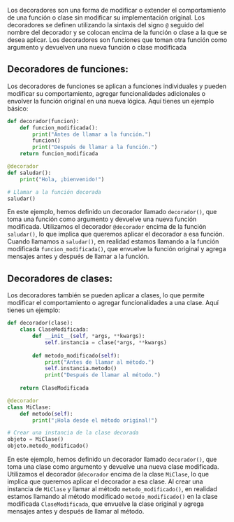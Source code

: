 Los decoradores son una forma de modificar o extender el comportamiento de una función o clase sin modificar su implementación original. Los decoradores se definen utilizando la sintaxis del signo `@` seguido del nombre del decorador y se colocan encima de la función o clase a la que se desea aplicar. Los decoradores son funciones que toman otra función como argumento y devuelven una nueva función o clase modificada

## Decoradores de funciones:
Los decoradores de funciones se aplican a funciones individuales y pueden modificar su comportamiento, agregar funcionalidades adicionales o envolver la función original en una nueva lógica. Aquí tienes un ejemplo básico:

```python
def decorador(funcion):
    def funcion_modificada():
        print("Antes de llamar a la función.")
        funcion()
        print("Después de llamar a la función.")
    return funcion_modificada

@decorador
def saludar():
    print("Hola, ¡bienvenido!")

# Llamar a la función decorada
saludar()
```

En este ejemplo, hemos definido un decorador llamado `decorador()`, que toma una función como argumento y devuelve una nueva función modificada. Utilizamos el decorador `@decorador` encima de la función `saludar()`, lo que implica que queremos aplicar el decorador a esa función. Cuando llamamos a `saludar()`, en realidad estamos llamando a la función modificada `funcion_modificada()`, que envuelve la función original y agrega mensajes antes y después de llamar a la función.

## Decoradores de clases:
Los decoradores también se pueden aplicar a clases, lo que permite modificar el comportamiento o agregar funcionalidades a una clase. Aquí tienes un ejemplo:

```python
def decorador(clase):
    class ClaseModificada:
        def __init__(self, *args, **kwargs):
            self.instancia = clase(*args, **kwargs)
        
        def metodo_modificado(self):
            print("Antes de llamar al método.")
            self.instancia.metodo()
            print("Después de llamar al método.")
    
    return ClaseModificada

@decorador
class MiClase:
    def metodo(self):
        print("¡Hola desde el método original!")

# Crear una instancia de la clase decorada
objeto = MiClase()
objeto.metodo_modificado()
```

En este ejemplo, hemos definido un decorador llamado `decorador()`, que toma una clase como argumento y devuelve una nueva clase modificada. Utilizamos el decorador `@decorador` encima de la clase `MiClase`, lo que implica que queremos aplicar el decorador a esa clase. Al crear una instancia de `MiClase` y llamar al método `metodo_modificado()`, en realidad estamos llamando al método modificado `metodo_modificado()` en la clase modificada `ClaseModificada`, que envuelve la clase original y agrega mensajes antes y después de llamar al método.
